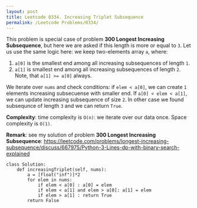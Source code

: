 ```yaml
---
layout: post
title: Leetcode 0334. Increasing Triplet Subsequence
permalink: /Leetcode Problems/0334/
---
```


This problem is special case of problem **300 Longest Increasing Subsequence**, but here we are asked if this length is more or equal to `3`. Let us use the same logic here: we keep two-elements array `a`, where:
1. `a[0]` is the smallest end among all increasing subsequences of length `1`.
2. `a[1]` is smallest end among all increasing subsequences of length `2`. Note, that `a[1] >= a[0]` always.

We iterate over `nums` and check conditions: if `elem < a[0]`, we can create `1` elements increasing subsecuense with smaller end. If  `a[0] < elem < a[1]`, we can update increasing subsequence of size `2`. In other case we found subsequnce of length `3` and we can return `True`.

**Complexity**: time complexity is `O(n)`: we iterate over our data once. Space complexity is `O(1)`.

**Remark**: see my solution of problem **300 Longest Increasing Subsequence**: https://leetcode.com/problems/longest-increasing-subsequence/discuss/667975/Python-3-Lines-dp-with-binary-search-explained

```
class Solution:
    def increasingTriplet(self, nums):
        a = [float("inf")]*2
        for elem in nums:
            if elem < a[0] : a[0] = elem
            if elem < a[1] and elem > a[0]: a[1] = elem
            if elem > a[1] : return True
        return False
```
